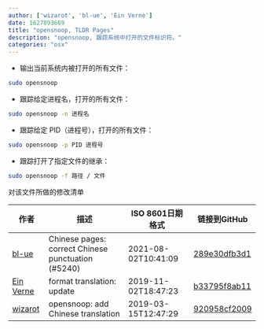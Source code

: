 ```yaml
---
author: ['wizarot', 'bl-ue', 'Ein Verne']
date: 1627893669
title: "opensnoop, TLDR Pages"
description: "opensnoop, 跟踪系统中打开的文件标识符。"
categories: "osx"
---
```

- 输出当前系统内被打开的所有文件：

```bash
sudo opensnoop
```

- 跟踪给定进程名，打开的所有文件：

```bash
sudo opensnoop -n 进程名
```

- 跟踪给定 PID（进程号），打开的所有文件：

```bash
sudo opensnoop -p PID 进程号
```

- 跟踪打开了指定文件的继承：

```bash
sudo opensnoop -f 路径 / 文件
```
对该文件所做的修改清单


作者 | 描述 | ISO 8601日期格式 | 链接到GitHub
------|-----|-----|-----
[bl-ue](mailto:54780737+bl-ue@users.noreply.github.com) | Chinese pages: correct Chinese punctuation (#5240) | 2021-08-02T10:41:09 | [289e30dfb3d1](https://github.com/tldr-pages/tldr/commit/289e30dfb3d1d73bade9e3610e12bfc90e9270ae)
[Ein Verne](mailto:einverne@gmail.com) | format translation: update | 2019-11-02T18:47:23 | [b33795f8ab11](https://github.com/tldr-pages/tldr/commit/b33795f8ab11d9b0b539e149d5f450af7a059b3a)
[wizarot](mailto:wizarot@qq.com) | opensnoop: add Chinese translation | 2019-03-15T12:47:29 | [920958cf2009](https://github.com/tldr-pages/tldr/commit/920958cf20098538a55e92fff63062f42e11fe39)

